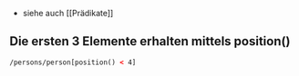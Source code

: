 - siehe auch [[Prädikate]]

## Die ersten 3 Elemente erhalten mittels position()
```xml
/persons/person[position() < 4]
```